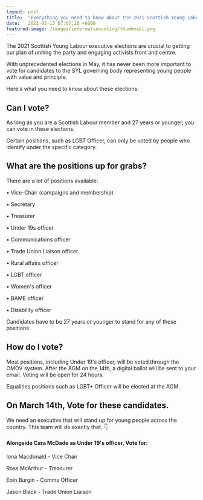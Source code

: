 ```yaml
---
layout: post
title:  "Everything you need to know about the 2021 Scottish Young Labour elections 🌹"
date:   2021-03-13 07:07:16 +0000
featured-image: /images/informationvoting/thumbnail.png
---
```

The 2021 Scottish Young Labour executive elections are crucial to getting our plan of uniting the party and engaging activists front and centre. 

With unprecedented elections in May, it has never been more important to vote for candidates to the SYL governing body representing young people with value and principle. 

Here's what you need to know about these elections: 
## Can I vote?
As long as you are a Scottish Labour member and 27 years or younger, you can vote in these elections.

Certain positions, such as LGBT Officer, can only be voted by people who identify under the specific category. 
## What are the positions up for grabs?
There are a lot of positions available:

• Vice-Chair (campaigns and membership)

• Secretary

• Treasurer 

• Under 19s officer 

• Communications officer 

• Trade Union Liaison officer 

• Rural affairs officer 

• LGBT officer 

• Women's officer 

• BAME officer 

• Disability officer


Candidates have to be 27 years or younger to stand for any of these positions.
## How do I vote?
Most positions, including Under 19's officer, will be voted through the OMOV system. After the AGM on the 14th, a digital ballot will be sent to your email. Voting will be open for 24 hours.

Equalities positions such as LGBT+ Officer will be elected at the AGM.
## On March 14th, Vote for these candidates. 
We need an executive that will stand up for young people across the country. This team will do exactly that. 👇

#### Alongside Cara McDade as Under 19's officer, Vote for:
Iona Macdonald - Vice Chair

Ross McArthur - Treasurer

Eoin Burgin - Comms Officer

Jason Black - Trade Union Liaison

